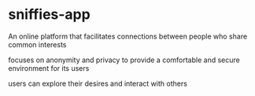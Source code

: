 # sniffies-app

An online platform that facilitates connections between people who share common interests

focuses on anonymity and privacy to provide a comfortable and secure environment for its users

users can explore their desires and interact with others
